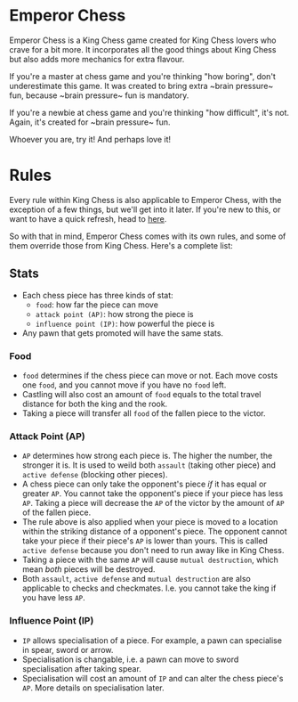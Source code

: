 # Emperor Chess
Emperor Chess is a King Chess game created for King Chess lovers who crave for a bit more. It incorporates all the good things about King Chess but also adds more mechanics for extra flavour.

If you're a master at chess game and you're thinking "how boring", don't underestimate this game. It was created to bring extra ~brain pressure~ fun, because ~brain pressure~ fun is mandatory.

If you're a newbie at chess game and you're thinking "how difficult", it's not. Again, it's created for ~brain pressure~ fun.

Whoever you are, try it! And perhaps love it!

# Rules
Every rule within King Chess is also applicable to Emperor Chess, with the exception of a few things, but we'll get into it later. If you're new to this, or want to have a quick refresh, head to [here](https://www.chessusa.com/chess-rules.html).

So with that in mind, Emperor Chess comes with its own rules, and some of them override those from King Chess. Here's a complete list:
## Stats
- Each chess piece has three kinds of stat:
  - `food`: how far the piece can move
  - `attack point (AP)`: how strong the piece is
  - `influence point (IP)`: how powerful the piece is
- Any pawn that gets promoted will have the same stats.

### Food
- `food` determines if the chess piece can move or not. Each move costs one `food`, and you cannot move if you have no `food` left.
- Castling will also cost an amount of `food` equals to the total travel distance for both the king and the rook.
- Taking a piece will transfer all `food` of the fallen piece to the victor.

### Attack Point (AP)
- `AP` determines how strong each piece is. The higher the number, the stronger it is. It is used to weild both `assault` (taking other piece) and `active defense` (blocking other pieces).
- A chess piece can only take the opponent's piece _if_ it has equal or greater `AP`. You cannot take the opponent's piece if your piece has less `AP`. Taking a piece will decrease the `AP` of the victor by the amount of `AP` of the fallen piece.
- The rule above is also applied when your piece is moved to a location within the striking distance of a opponent's piece. The opponent cannot take your piece if their piece's `AP` is lower than yours. This is called `active defense` because you don't need to run away like in King Chess.
- Taking a piece with the same `AP` will cause `mutual destruction`, which mean _both_ pieces will be destroyed.
- Both `assault`, `active defense` and `mutual destruction` are also applicable to checks and checkmates. I.e. you cannot take the king if you have less `AP`.

### Influence Point (IP)
- `IP` allows specialisation of a piece. For example, a pawn can specialise in spear, sword or arrow.
- Specialisation is changable, i.e. a pawn can move to sword specialisation after taking spear.
- Specialisation will cost an amount of `IP` and can alter the chess piece's `AP`. More details on specialisation later.
